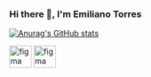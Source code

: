 ### Hi there 👋, I'm Emiliano Torres

[![Anurag's GitHub stats](https://github-readme-stats.vercel.app/api?username=Emilix22)](https://github.com/anuraghazra/github-readme-stats)
<p align="left" background-color= "white">
  <img src="https://www.vectorlogo.zone/logos/figma/figma-ar21.svg" alt="figma" width="40" height="40">
  <img src="https://www.vectorlogo.zone/logos/w3_css/w3_css-official.svg" alt="figma" width="40" height="40">
</p>


